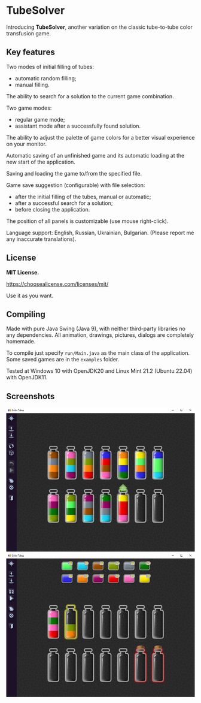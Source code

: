 # TubeSolver
Introducing **TubeSolver**, another variation on the classic tube-to-tube color transfusion game.

## Key features
Two modes of initial filling of tubes:
- automatic random filling;
- manual filling.

The ability to search for a solution to the current game combination.

Two game modes:
- regular game mode;
- assistant mode after a successfully found solution.

The ability to adjust the palette of game colors for a better visual experience on your monitor.

Automatic saving of an unfinished game and its automatic loading at the new start of the application.

Saving and loading the game to/from the specified file.

Game save suggestion (configurable) with file selection:
- after the initial filling of the tubes, manual or automatic;
- after a successful search for a solution;
- before closing the application.

The position of all panels is customizable (use mouse right-click).

Language support: English, Russian, Ukrainian, Bulgarian. (Please report me any inaccurate translations).

## License
**MIT License.** 

https://choosealicense.com/licenses/mit/ 

Use it as you want. 

## Compiling 
Made with pure Java Swing (Java 9), with neither third-party libraries no any dependencies. All animation, drawings, pictures, dialogs are completely homemade.

To compile just specify `run/Main.java` as the main class of the application. Some saved games are in the `examples` folder.

Tested at Windows 10 with OpenJDK20 and Linux Mint 21.2 (Ubuntu 22.04) with OpenJDK11.

## Screenshots
![Screenshot1](/screenshot1.png)
![Screenshot2](/screenshot2.png)

